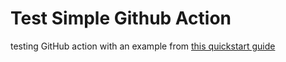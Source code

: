 # Test Simple Github Action
testing GitHub action with an example from [this quickstart guide](https://docs.github.com/en/actions/quickstart)
